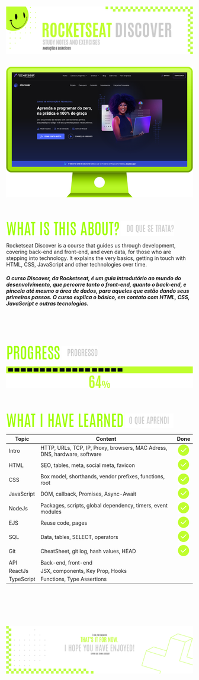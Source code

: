 ![A pretty README header](assets/Readme-Header.png)
<br />
<br />

![Course](./assets/Readme-Mockup.png)

<br />
<br />

![What is this about?](assets/Readme-What-is-this.png) ![Do que se trata?](./assets/Readme-Do-que-se-trata.png/)

Rocketseat Discover is a course that guides us through development, covering back-end and front-end, and even data, for those who are stepping into technology. It explains the very basics, getting in touch with HTML, CSS, JavaScript and other technologies over time.

##### O curso Discover, da Rocketseat, é um guia introdutório ao mundo do desenvolvimento, que percorre tanto o front-end, quanto o back-end, e pincela até mesmo a área de dados, para aqueles que estão dando seus primeiros passos. O curso explica o básico, em contato com HTML, CSS, JavaScript e outras tecnologias.

<br />
<br />
<br />
<br />

![Progress](assets/Readme-Progress.png) ![Progresso](./assets/Readme-Progresso.png)

![Progress bar](assets/Readme-ProgressBar.png)
<br />
<br />
<br />
<br />

![What I have learned](./assets/Readme-What-I-have-learned.png) ![O que aprendi](./assets/Readme-O-que-aprendi.png)

|  Topic       |  Content        |  Done        |
| ------------------ | ------------------ | :--------------------------------------------: |
|  Intro      | HTTP, URLs, TCP, IP, Proxy, browsers, MAC Adress, DNS, hardware, software | ![Done](./assets/Readme-Done.png) |
|  HTML      | SEO, tables, meta, social meta, favicon | ![Done](./assets/Readme-Done.png) |
|  CSS  | Box model, shorthands, vendor prefixes, functions, root | ![Done](./assets/Readme-Done.png) |
|  JavaScript  | DOM, callback, Promises, Async-Await | ![Done](./assets/Readme-Done.png) |
|  NodeJs  | Packages, scripts, global dependency, timers, event modules | ![Done](./assets/Readme-Done.png) |
|  EJS  | Reuse code, pages | ![Done](./assets/Readme-Done.png) |
|  SQL  | Data, tables, SELECT, operators | ![Done](./assets/Readme-Done.png) |
|  Git  | CheatSheet, git log, hash values, HEAD | ![Done](./assets/Readme-Done.png) |
|  API  | Back-end, front-end |  |
|  ReactJs  | JSX, components, Key Prop, Hooks  | |
|  TypeScript  | Functions, Type Assertions  |  |


<br />
<br />
<br />
<br />
<br />


![A pretty README footer](assets/Readme-Footer.png)